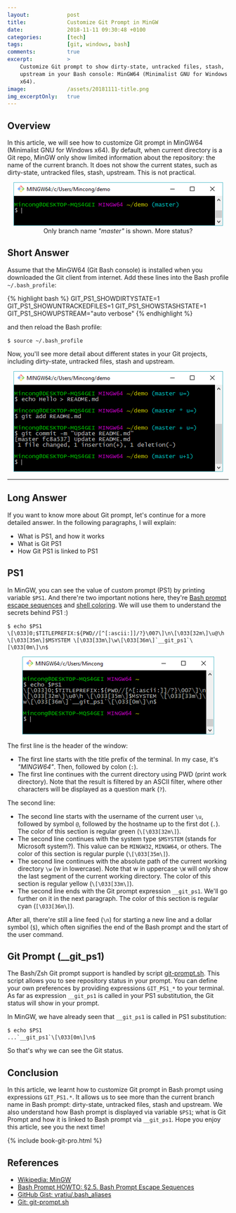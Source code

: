 ```yaml
---
layout:            post
title:             Customize Git Prompt in MinGW
date:              2018-11-11 09:30:48 +0100
categories:        [tech]
tags:              [git, windows, bash]
comments:          true
excerpt:           >
    Customize Git prompt to show dirty-state, untracked files, stash,
    upstream in your Bash console: MinGW64 (Minimalist GNU for Windows
    x64).
image:             /assets/20181111-title.png
img_excerptOnly:   true
---
```


## Overview

In this article, we will see how to customize Git prompt in MinGW64
(Minimalist GNU for Windows x64). By default, when current directory is
a Git repo, MinGW only show limited information about the repository:
the name of the current branch. It does not show the current states, such as
dirty-state, untracked files, stash, upstream. This is not practical.

<p align="center">
  <img src="/assets/20181111-git-prompt-before.png"
       alt="Before changing Git prompt (__git_ps1)" />
  Only branch name <i>"master"</i> is shown. More status?
</p>

## Short Answer

Assume that the MinGW64 (Git Bash console) is installed when you downloaded
the Git client from internet.
Add these lines into the Bash profile `~/.bash_profile`:

{% highlight bash %}
GIT_PS1_SHOWDIRTYSTATE=1
GIT_PS1_SHOWUNTRACKEDFILES=1
GIT_PS1_SHOWSTASHSTATE=1
GIT_PS1_SHOWUPSTREAM="auto verbose"
{% endhighlight %}

and then reload the Bash profile:

    $ source ~/.bash_profile

Now, you'll see more detail about different states in your Git projects,
including dirty-state, untracked files, stash and upstream.

<p align="center">
  <img src="/assets/20181111-git-prompt-after.png"
       alt="After changing Git prompt (__git_ps1)" />
</p>

---

## Long Answer

If you want to know more about Git prompt, let's continue for a more
detailed answer. In the following paragraphs, I will explain:

- What is PS1, and how it works
- What is Git PS1
- How Git PS1 is linked to PS1

## PS1

In MinGW, you can see the value of custom prompt (PS1) by printing variable
`$PS1`. And there're two important notions here, they're
[Bash prompt escape sequences][bash-prompt-escape-sequences] and [shell
coloring][shell-color]. We will use them to understand the secrets behind PS1 :)

    $ echo $PS1
    \[\033]0;$TITLEPREFIX:${PWD//[^[:ascii:]]/?}\007\]\n\[\033[32m\]\u@\h \[\033[35m\]$MSYSTEM \[\033[33m\]\w\[\033[36m\]`__git_ps1`\[\033[0m\]\n$

<p align="center">
  <img src="/assets/20181111-bash-ps1.png"
       alt="Bash PS1 in MinGW64" />
</p>

The first line is the header of the window:

- The first line starts with the title prefix of the terminal. In my case, it's
  _"MINGW64"_. Then, followed by colon (`:`).
- The first line continues with the current directory using PWD (print work
  directory). Note that the result is filtered by an ASCII filter, where other
  characters will be displayed as a question mark (`?`).

The second line:

- The second line starts with the username of the current user `\u`, followed by
  symbol `@`, followed by the hostname up to the first dot (`.`). The color of this
  section is regular green (`\[\033[32m\]`).
- The second line continues with the system type `$MSYSTEM` (stands for Microsoft
  system?). This value can be `MINGW32`, `MINGW64`, or others. The color of this
  section is regular purple (`\[\033[35m\]`).
- The second line continues with the absolute path of the current working
  directory `\w` (w in lowercase). Note that w in uppercase `\W` will only show
  the last segment of the current working directory. The color of this section
  is regular yellow (`\[\033[33m\]`).
- The second line ends with the Git prompt expression `__git_ps1`. We'll go
  further on it in the next paragraph. The color of this section is regular cyan
  (`[\033[36m\]`).

After all, there're still a line feed (`\n`) for starting a new line and a
dollar symbol (`$`), which often signifies the end of the Bash prompt and the
start of the user command.

## Git Prompt (\_\_git\_ps1)

The Bash/Zsh Git prompt support is handled by script [git-prompt.sh][1].
This script allows you to see repository status in your prompt. You can define
your own preferences by providing expressions `GIT_PS1_*` to your terminal.
As far as expression `__git_ps1` is called in your PS1 substitution, the
Git status will show in your prompt.

In MinGW, we have already seen that `__git_ps1` is called in PS1 substitution:

    $ echo $PS1
    ...`__git_ps1`\[\033[0m\]\n$

So that's why we can see the Git status.

## Conclusion

In this article, we learnt how to customize Git prompt in Bash prompt using
expressions `GIT_PS1.*`. It allows us to see more than the current branch name
in Bash prompt: dirty-state, untracked files, stash and upstream. We also
understand how Bash prompt is displayed via variable `$PS1`; what is Git Prompt
and how it is linked to Bash prompt via `__git_ps1`.
Hope you enjoy this article, see you the next time!

{% include book-git-pro.html %}

## References

- [Wikipedia: MinGW][wiki-minGW]
- [Bash Prompt HOWTO: §2.5. Bash Prompt Escape Sequences][bash-prompt-escape-sequences]
- [GitHub Gist: vratiu/.bash_aliases][shell-color]
- [Git: git-prompt.sh][1]

[1]: https://github.com/git/git/blob/master/contrib/completion/git-prompt.sh
[shell-color]: https://gist.github.com/vratiu/9780109
[bash-prompt-escape-sequences]: http://tldp.org/HOWTO/Bash-Prompt-HOWTO/bash-prompt-escape-sequences.html
[wiki-minGW]: https://en.wikipedia.org/wiki/MinGW
